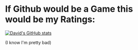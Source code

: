 <!---
codingmiracle/codingmiracle is a ✨ special ✨ repository because its `README.md` (this file) appears on your GitHub profile.
You can click the Preview link to take a look at your changes.
--->

# If Github would be a Game this would be my Ratings: #

[![David's GitHub stats](https://github-readme-stats.vercel.app/api?username=codingmiracle&show_icons=true&theme=synthwave)](https://github.com/anuraghazra/github-readme-stats)

(I know I'm pretty bad)